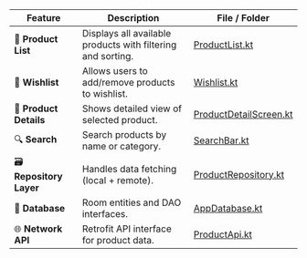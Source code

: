 | Feature                  | Description                                                 | File / Folder                                                                                  |
| ------------------------ | ----------------------------------------------------------- | ---------------------------------------------------------------------------------------------- |
| 🛒 **Product List**      | Displays all available products with filtering and sorting. | [ProductList.kt](app/src/main/java/com/example/app/ui/product/ProductList.kt)                  |
| 💖 **Wishlist**          | Allows users to add/remove products to wishlist.            | [Wishlist.kt](app/src/main/java/com/store/ecommerceapplication/presentation/wishlist/Wishlist.kt)                       |
| 🧾 **Product Details**   | Shows detailed view of selected product.                    | [ProductDetailScreen.kt](app/src/main/java/com/example/app/ui/product/ProductDetailScreen.kt)  |
| 🔍 **Search**            | Search products by name or category.                        | [SearchBar.kt](app/src/main/java/com/example/app/ui/components/SearchBar.kt)                   |
| 🗃️ **Repository Layer** | Handles data fetching (local + remote).                     | [ProductRepository.kt](app/src/main/java/com/example/app/data/repository/ProductRepository.kt) |
| 💾 **Database**          | Room entities and DAO interfaces.                           | [AppDatabase.kt](app/src/main/java/com/example/app/data/local/AppDatabase.kt)                  |
| 🌐 **Network API**       | Retrofit API interface for product data.                    | [ProductApi.kt](app/src/main/java/com/example/app/data/remote/ProductApi.kt)                   |
